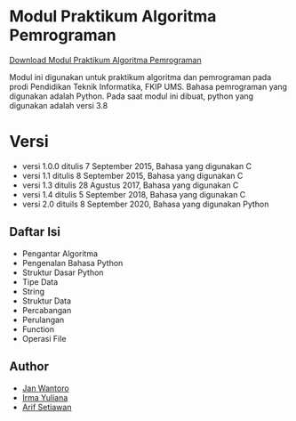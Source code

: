 # Modul Praktikum Algoritma Pemrograman
[Download Modul Praktikum Algoritma Pemrograman](https://github.com/arifsetwn/modul-alpro-python/blob/master/Modul%20Alpro%20Complete.pdf)

Modul ini digunakan untuk praktikum algoritma dan pemrograman pada prodi Pendidikan Teknik Informatika, FKIP UMS. Bahasa pemrograman yang digunakan adalah Python. Pada saat modul ini dibuat, python yang digunakan adalah versi 3.8


# Versi

 - versi 1.0.0 ditulis 7 September 2015, Bahasa yang digunakan C
 - versi 1.1 ditulis 8 September 2015, Bahasa yang digunakan C
 - versi 1.3 ditulis 28 Agustus 2017, Bahasa yang digunakan C
 - versi 1.4 ditulis 5 September 2018, Bahasa yang digunakan C
 - versi 2.0 dituils 8 September 2020, Bahasa yang digunakan Python

## Daftar Isi

 - Pengantar Algoritma
 - Pengenalan Bahasa Python
 - Struktur Dasar Python
 - Tipe Data
 - String
 - Struktur Data
 - Percabangan
 - Perulangan
 - Function
 - Operasi File
 
## Author
 - [Jan Wantoro](https://scholar.google.co.id/citations?user=CQ-xgooAAAAJ&hl=id)
 - [Irma Yuliana](https://scholar.google.co.id/citations?user=qKxp3hcAAAAJ&hl=en)
 - [Arif Setiawan](https://scholar.google.co.id/citations?user=l1JmHE8AAAAJ&hl=id)
